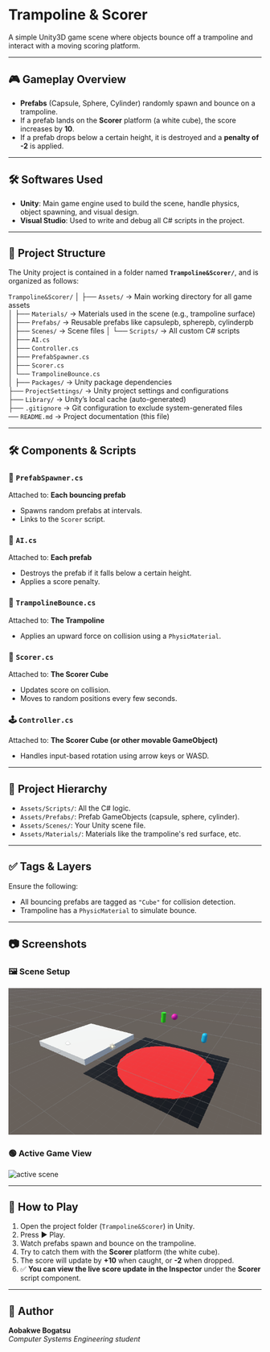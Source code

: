 # Trampoline & Scorer

A simple Unity3D game scene where objects bounce off a trampoline and interact with a moving scoring platform.

---

## 🎮 Gameplay Overview

- **Prefabs** (Capsule, Sphere, Cylinder) randomly spawn and bounce on a trampoline.
- If a prefab lands on the **Scorer** platform (a white cube), the score increases by **10**.
- If a prefab drops below a certain height, it is destroyed and a **penalty of -2** is applied.

---

## 🛠️ Softwares Used

- **Unity**: Main game engine used to build the scene, handle physics, object spawning, and visual design.
- **Visual Studio**: Used to write and debug all C# scripts in the project.
  
---

## 📁 Project Structure

The Unity project is contained in a folder named **`Trampoline&Scorer/`**, and is organized as follows:

`Trampoline&Scorer/`
│
├── `Assets/`                         → Main working directory for all game assets  
│   ├── `Materials/`                  → Materials used in the scene (e.g., trampoline surface)  
│   ├── `Prefabs/`                    → Reusable prefabs like capsulepb, spherepb, cylinderpb  
│   ├── `Scenes/`                     → Scene files 
│   └── `Scripts/`                    → All custom C# scripts  
│       ├── `AI.cs`  
│       ├── `Controller.cs`  
│       ├── `PrefabSpawner.cs`  
│       ├── `Scorer.cs`  
│       └── `TrampolineBounce.cs`  
│
├── `Packages/`                      → Unity package dependencies  
├── `ProjectSettings/`               → Unity project settings and configurations  
├── `Library/`                       → Unity’s local cache (auto-generated)  
├── `.gitignore`                     → Git configuration to exclude system-generated files  
── `README.md`                       → Project documentation (this file)

---

## 🛠️ Components & Scripts

### 🔁 `PrefabSpawner.cs`
Attached to: **Each bouncing prefab**

- Spawns random prefabs at intervals.
- Links to the `Scorer` script.

### 🧠 `AI.cs`
Attached to: **Each prefab**

- Destroys the prefab if it falls below a certain height.
- Applies a score penalty.

### 🧱 `TrampolineBounce.cs`
Attached to: **The Trampoline**

- Applies an upward force on collision using a `PhysicMaterial`.

### 🧊 `Scorer.cs`
Attached to: **The Scorer Cube**

- Updates score on collision.
- Moves to random positions every few seconds.

### 🕹️ `Controller.cs`
Attached to: **The Scorer Cube (or other movable GameObject)**

- Handles input-based rotation using arrow keys or WASD.

---

## 🧩 Project Hierarchy

- `Assets/Scripts/`: All the C# logic.
- `Assets/Prefabs/`: Prefab GameObjects (capsule, sphere, cylinder).
- `Assets/Scenes/`: Your Unity scene file.
- `Assets/Materials/`: Materials like the trampoline's red surface, etc.

---

## ✅ Tags & Layers

Ensure the following:
- All bouncing prefabs are tagged as `"Cube"` for collision detection.
- Trampoline has a `PhysicMaterial` to simulate bounce.

---

## 📷 Screenshots

### 🖼️ Scene Setup
![Scene Overview](scene.png)

### 🟢 Active Game View
![active scene](https://github.com/user-attachments/assets/c5b23971-4080-4aaf-b13f-549ede8e102b)

---

## 🚀 How to Play

1. Open the project folder (`Trampoline&Scorer`) in Unity.
2. Press ▶️ Play.
3. Watch prefabs spawn and bounce on the trampoline.
4. Try to catch them with the **Scorer** platform (the white cube).
5. The score will update by **+10** when caught, or **-2** when dropped.
6. ✅ **You can view the live score update in the Inspector** under the **Scorer** script component.

---

## 👤 Author

**Aobakwe Bogatsu**  
*Computer Systems Engineering student*


